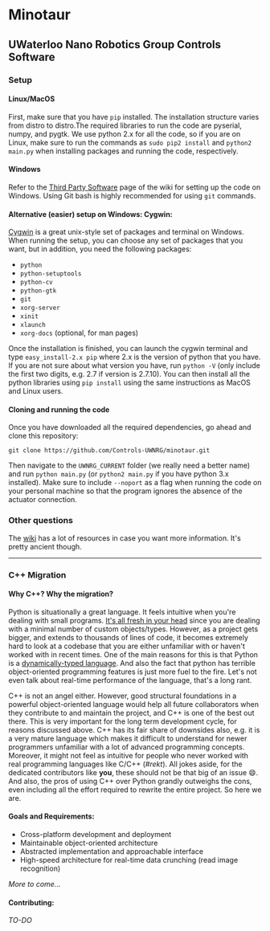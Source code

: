Minotaur
========
UWaterloo Nano Robotics Group Controls Software
------------------------------------------------------------

### Setup
#### Linux/MacOS
First, make sure that you have `pip` installed. The installation structure varies from distro to distro.The required libraries to run the code are pyserial, numpy, and pygtk. We use python 2.x for all the code, so if you are on Linux, make sure to run the commands as `sudo pip2 install` and `python2 main.py` when installing packages and running the code, respectively.

#### Windows
Refer to the [Third Party Software](https://github.com/Controls-UWNRG/minotaur/wiki/Third-Party-Libraries) page of the wiki for setting up the code on Windows. Using Git bash is highly recommended for using `git` commands.

#### Alternative (easier) setup on Windows: Cygwin:
[Cygwin](https://cygwin.com/) is a great unix-style set of packages and terminal on Windows. When running the setup, you can choose any set of packages that you want, but in addition, you need the following packages:
* `python`
* `python-setuptools`
* `python-cv`
* `python-gtk`
* `git`
* `xorg-server`
* `xinit`
* `xlaunch`
* `xorg-docs` (optional, for man pages)

Once the installation is finished, you can launch the cygwin terminal and type `easy_install-2.x pip` where 2.x is the version of python that you have. If you are not sure about what version you have, run `python -V` (only include the first two digits, e.g. 2.7 if version is 2.7.10). You can then install all the python libraries using `pip install` using the same instructions as MacOS and Linux users.

#### Cloning and running the code
Once you have downloaded all the required dependencies, go ahead and clone this repository:
```
git clone https://github.com/Controls-UWNRG/minotaur.git
```
Then navigate to the `UWNRG_CURRENT` folder (we really need a better name) and run `python main.py` (or `python2 main.py` if you have python 3.x installed). Make sure to include `--noport` as a flag when running the code on your personal machine so that the program ignores the absence of the actuator connection.

### Other questions
The [wiki](https://github.com/Controls-UWNRG/minotaur/wiki/) has a lot of resources in case you want more information. It's pretty ancient though.

***

### C++ Migration
#### Why C++? Why the migration?
Python is situationally a great language. It feels intuitive when you're dealing with small programs. [It's all fresh in your head](http://qr.ae/Rgd6JH) since you are dealing with a minimal number of custom objects/types. However, as a project gets bigger, and extends to thousands of lines of code, it becomes extremely hard to look at a codebase that you are either unfamiliar with or haven't worked with in recent times. One of the main reasons for this is that Python is a [dynamically-typed language](https://en.wikipedia.org/wiki/Dynamic_programming_language). And also the fact that python has terrible object-oriented programming features is just more fuel to the fire. Let's not even talk about real-time performance of the language, that's a long rant.  

C++ is not an angel either. However, good structural foundations in a powerful object-oriented language would help all future collaborators when they contribute to and maintain the project, and C++ is one of the best out there. This is very important for the long term development cycle, for reasons discussed above. C++ has its fair share of downsides also, e.g. it is a very mature language which makes it difficult to understand for newer programmers unfamiliar with a lot of advanced programming concepts. Moreover, it might not feel as intuitive for people who never worked with real programming languages like C/C++ (*#rekt*). All jokes aside, for the dedicated contributors like **you**, these should not be that big of an issue :smile:. And also, the pros of using C++ over Python grandly outweighs the cons, even including all the effort required to rewrite the entire project. So here we are.

#### Goals and Requirements:
* Cross-platform development and deployment
* Maintainable object-oriented architecture
* Abstracted implementation and approachable interface
* High-speed architecture for real-time data crunching (read image recognition)  

*More to come...*

#### Contributing:
*TO-DO*
